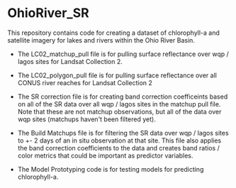 # OhioRiver_SR

This repository contains code for creating a dataset of chlorophyll-a and satellite imagery for lakes and rivers within the Ohio River Basin. 

* The LC02_matchup_pull file is for pulling surface reflectance over wqp / lagos sites for Landsat Collection 2. 

* The LC02_polygon_pull file is for pulling surface reflectance over all CONUS river reaches for Landsat Collection 2

* The SR correction file is for creating band correction coefficeints based on all of the SR data over all wqp / lagos sites in the matchup pull file. Note that these are not matchup observations, but all of the data over wqp sites (matchups haven't been filtered yet). 

* The Build Matchups file is for filtering the SR data over wqp / lagos sites to +- 2 days of an in situ observation at that site. This file also applies the band correction coefficients to the data and creates band ratios / color metrics that could be important as predictor variables. 

* The Model Prototyping code is for testing models for predicting chlorophyll-a. 
